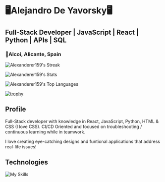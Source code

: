 <h1>🖥️Alejandro De Yavorsky🖥️</h1>

<h2>Full-Stack Developer | JavaScript | React | Python | APIs | SQL </h2> 

<h3>📍Alcoi, Alicante, Spain </h3>

![Alexanderer159's Streak](https://github-readme-streak-stats.herokuapp.com/?user=Alexanderer159&theme=react&hide_border=true)

![Alexanderer159's Stats](https://github-readme-stats.vercel.app/api?username=Alexanderer159&theme=react&show_icons=true&hide_border=true&count_private=true)

![Alexanderer159's Top Languages](https://github-readme-stats.vercel.app/api/top-langs/?username=Alexanderer159&theme=react&show_icons=true&hide_border=true&layout=compact)

[![trophy](https://github-profile-trophy.vercel.app/?username=Alexanderer159&theme=onedark)](https://github.com/ryo-ma/github-profile-trophy)

<h2>Profile</h2>

Full-Stack developer with knowledge in React, JavaScript, Python, HTML & CSS (I love CSS). 
CI/CD Oriented and focused on troubleshooting / continuous learning while in teamwork.

I love creating eye-catching designs and funtional applications that address real-life issues!

<h2>Technologies</h2>

![My Skills](https://go-skill-icons.vercel.app/api/icons?i=html,css,js,react,vite,npm,jest,bootstrap,tailwindcss,api,postman,git,vscode,netlify,render,jira)
